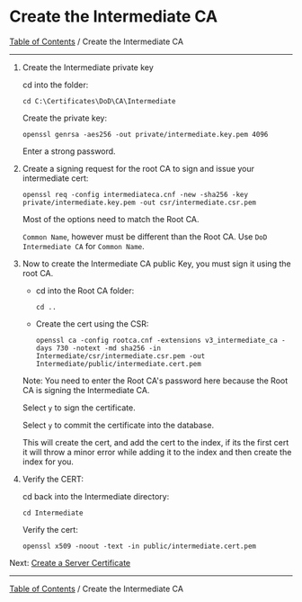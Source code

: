 # Create the Intermediate CA

[Table of Contents](../../README.md#table-of-contents) / Create the Intermediate CA

-----------------------------------------------------------------

1. Create the Intermediate private key

    cd into the folder:

       cd C:\Certificates\DoD\CA\Intermediate

    Create the private key:

       openssl genrsa -aes256 -out private/intermediate.key.pem 4096

    Enter a strong password.

2. Create a signing request for the root CA to sign and issue your intermediate cert:

       openssl req -config intermediateca.cnf -new -sha256 -key private/intermediate.key.pem -out csr/intermediate.csr.pem

    Most of the options need to match the Root CA.

    `Common Name`, however must be different than the Root CA.  Use `DoD Intermediate CA` for `Common Name`.

3. Now to create the Intermediate CA public Key, you must sign it using the root CA.

   * cd into the Root CA folder:

         cd ..

   * Create the cert using the CSR:

         openssl ca -config rootca.cnf -extensions v3_intermediate_ca -days 730 -notext -md sha256 -in Intermediate/csr/intermediate.csr.pem -out Intermediate/public/intermediate.cert.pem

   Note: You need to enter the Root CA's password here because the Root CA is signing the Intermediate CA.

   Select `y` to sign the certificate.

   Select `y` to commit the certificate into the database.

   This will create the cert, and add the cert to the index, if its the first cert it will throw a minor error while adding it to the index and then create the index for you.

4. Verify the CERT:

   cd back into the Intermediate directory:

       cd Intermediate

   Verify the cert:

       openssl x509 -noout -text -in public/intermediate.cert.pem

Next: [Create a Server Certificate](README_CreateServerCert.md)

-----------------------------------------------------------------

[Table of Contents](../../README.md#table-of-contents) / Create the Intermediate CA